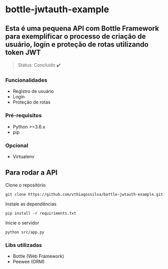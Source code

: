 # bottle-jwtauth-example

## Esta é uma pequena API com Bottle Framework para exemplificar o processo de criação de usuário, login e proteção de rotas utilizando token JWT

> Status: Concluido :heavy_check_mark:

### Funcionalidades
 - Registro de usuário
 - Login
 - Proteção de rotas


### Pré-requisitos
- Python >=3.6.x
- pip

### Opcional
- Virtualenv

## Para rodar a API

Clone o repositório
```
git clone https://github.com/vthiagossilva/bottle-jwtauth-example.git
```

Instale as dependências
```
pip install -r requiriments.txt
```

Inicie o servidor
```
python src/app.py
```

### Libs utilizadas
- Bottle (Web Framework)
- Peewee (ORM)
